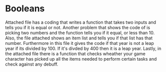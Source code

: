 # Booleans
Attached file has a coding that writes a function that takes two inputs and tells you if it is equal or not. 
Another problem that shows the code of is picking two numbers and the function tells you if it equal, or less than 10.
Also, the file attached shows an item list and tells you if that list has that number. 
Furthermore in this file it gives the code if that year is not a  leap year if its divided by 100. If it's divded by 400 then it is a leap year.
Lastly, in the attached file there is a function that checks wheather your game character has picked up all the items needed to perform certain tasks and check against any debuff.
